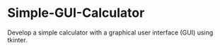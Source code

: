 # Simple-GUI-Calculator
Develop a simple calculator with a graphical user interface (GUI) using tkinter.
